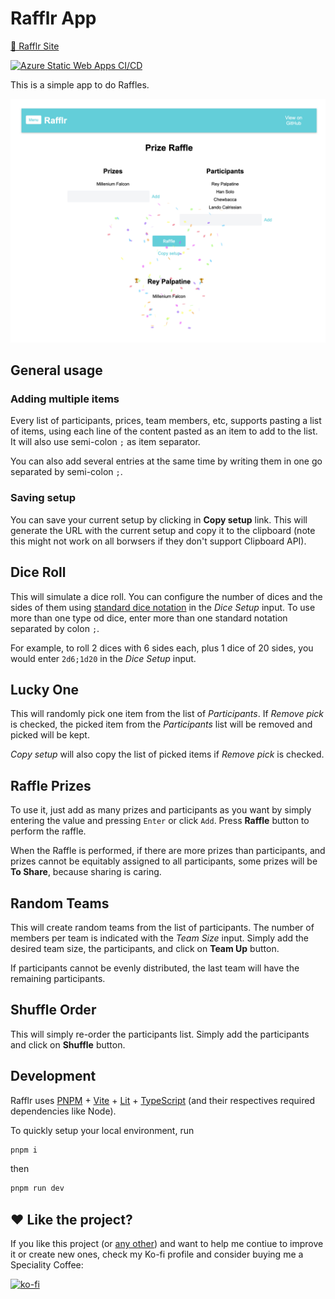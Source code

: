 
# Rafflr App

[🔗 Rafflr Site](https://rafflr.codesharegrow.net/)

[![Azure Static Web Apps CI/CD](https://github.com/hectortosa/rafflr/actions/workflows/build-and-deploy-azure-static-webapp.yml/badge.svg)](https://github.com/hectortosa/rafflr/actions/workflows/build-and-deploy-azure-static-webapp.yml)

This is a simple app to do Raffles.

![Screenshot of the app](screenshot.png)

## General usage

### Adding multiple items

Every list of participants, prices, team members, etc, supports pasting a list of items, using each line of the content pasted as an item to add to the list. It will also use semi-colon `;` as item separator.

You can also add several entries at the same time by writing them in one go separated by semi-colon `;`.

### Saving setup

You can save your current setup by clicking in **Copy setup** link. This will generate the URL with the current setup and copy it to the clipboard (note this might not work on all borwsers if they don't support Clipboard API).

## Dice Roll

This will simulate a dice roll. You can configure the number of dices and the sides of them using [standard dice notation](https://en.wikipedia.org/wiki/Dice_notation) in the _Dice Setup_ input. To use more than one type od dice, enter more than one standard notation separated by colon `;`.

For example, to roll 2 dices with 6 sides each, plus 1 dice of 20 sides, you would enter `2d6;1d20` in the _Dice Setup_ input.

## Lucky One

This will randomly pick one item from the list of _Participants_. If _Remove pick_ is checked, the picked item from the _Participants_ list will be removed and picked will be kept.

_Copy setup_ will also copy the list of picked items if _Remove pick_ is checked.

## Raffle Prizes

To use it, just add as many prizes and participants as you want by simply entering the value and pressing `Enter` or click `Add`. Press **Raffle** button to perform the raffle.

When the Raffle is performed, if there are more prizes than participants, and prizes cannot be equitably assigned to all participants, some prizes will be **To Share**, because sharing is caring.

## Random Teams

This will create random teams from the list of participants. The number of members per team is indicated with the _Team Size_ input. Simply add the desired team size, the participants, and click on **Team Up** button.

If participants cannot be evenly distributed, the last team will have the remaining participants.

## Shuffle Order

This will simply re-order the participants list. Simply add the participants and click on **Shuffle** button.

## Development

Rafflr uses [PNPM](https://pnpm.io/) + [Vite](https://vitejs.dev/) + [Lit](https://lit.dev/) + [TypeScript](https://www.typescriptlang.org/) (and their respectives required dependencies like Node).

To quickly setup your local environment, run

```bash
pnpm i
```

then

```bash
pnpm run dev
```

## :heart: Like the project?

If you like this project (or [any other](https://github.com/hectortosa)) and want to help me contiue to improve it or create new ones, check my Ko-fi profile and consider buying me a Speciality Coffee:

[![ko-fi](https://ko-fi.com/img/githubbutton_sm.svg)](https://ko-fi.com/H2H3P6FO7)